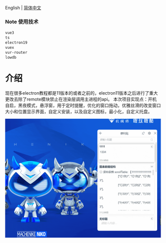 English | [简体中文](./README.CN.md)

### Note 使用技术

```
vue3
ts
electron19
vuex
vur-router
lowdb
```

# 介绍
现在很多electron教程都是11版本的或者之前的，electron11版本之后进行了重大更改去除了remote模块禁止在渲染层调用主进程的api。
本次项目实现点：开机自启，黑夜模式，悬浮窗，用于定时提醒，优化的窗口拖动，优雅丝滑的改变窗口大小和位置显示界面，自定义安装，以及自定义图标，最小化，自定义托盘。
<br>
</p>

<img src="https://github.com/MoNaiZi/Note/blob/master/public/img/left_main.gif"/>
